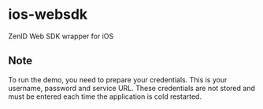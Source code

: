 # ios-websdk
ZenID Web SDK wrapper for iOS

## Note
To run the demo, you need to prepare your credentials. This is your username, password and service URL. These credentials are not stored and must be entered each time the application is cold restarted.